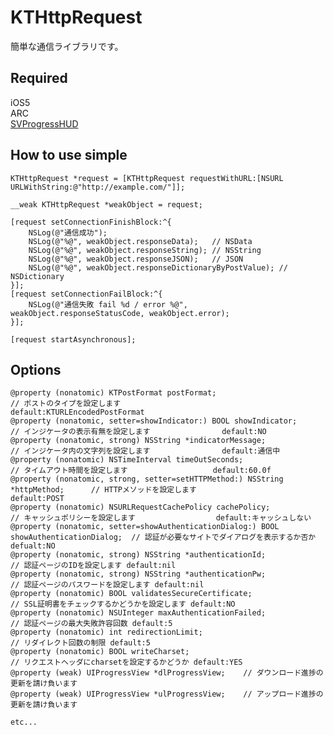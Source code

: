KTHttpRequest
=============

簡単な通信ライブラリです。

Required
-----------------
iOS5  
ARC  
[SVProgressHUD](https://github.com/samvermette/SVProgressHUD "SVProgressHUD")  

How to use simple
-----------------

    KTHttpRequest *request = [KTHttpRequest requestWithURL:[NSURL URLWithString:@"http://example.com/"]];
	
    __weak KTHttpRequest *weakObject = request;
	
  	[request setConnectionFinishBlock:^{
  		NSLog(@"通信成功");
  		NSLog(@"%@", weakObject.responseData);	 // NSData
  		NSLog(@"%@", weakObject.responseString); // NSString
  		NSLog(@"%@", weakObject.responseJSON);	 // JSON
  		NSLog(@"%@", weakObject.responseDictionaryByPostValue);	// NSDictionary
  	}];
  	[request setConnectionFailBlock:^{
  		NSLog(@"通信失敗 fail %d / error %@", weakObject.responseStatusCode, weakObject.error);
  	}];
  	
  	[request startAsynchronous];
	

Options
---------------
    
    @property (nonatomic) KTPostFormat postFormat;									// ポストのタイプを設定します					default:KTURLEncodedPostFormat
    @property (nonatomic, setter=showIndicator:) BOOL showIndicator;				// インジケータの表示有無を設定します				default:NO
    @property (nonatomic, strong) NSString *indicatorMessage;						// インジケータ内の文字列を設定します				default:通信中
    @property (nonatomic) NSTimeInterval timeOutSeconds;							// タイムアウト時間を設定します					default:60.0f
    @property (nonatomic, strong, setter=setHTTPMethod:) NSString *httpMethod;		// HTTPメソッドを設定します						default:POST
    @property (nonatomic) NSURLRequestCachePolicy cachePolicy;						// キャッシュポリシーを設定します					default:キャッシュしない
    @property (nonatomic, setter=showAuthenticationDialog:) BOOL showAuthenticationDialog;	// 認証が必要なサイトでダイアログを表示するか否か	defualt:NO
    @property (nonatomic, strong) NSString *authenticationId;						// 認証ページのIDを設定します default:nil
    @property (nonatomic, strong) NSString *authenticationPw;						// 認証ページのパスワードを設定します default:nil
    @property (nonatomic) BOOL validatesSecureCertificate;							// SSL証明書をチェックするかどうかを設定します default:NO
    @property (nonatomic) NSUInteger maxAuthenticationFailed;						// 認証ページの最大失敗許容回数 default:5
    @property (nonatomic) int redirectionLimit;										// リダイレクト回数の制限 default:5
    @property (nonatomic) BOOL writeCharset;										// リクエストヘッダにcharsetを設定するかどうか default:YES
    @property (weak) UIProgressView *dlProgressView;	// ダウンロード進捗の更新を請け負います
    @property (weak) UIProgressView *ulProgressView;	// アップロード進捗の更新を請け負います
    
    etc...

